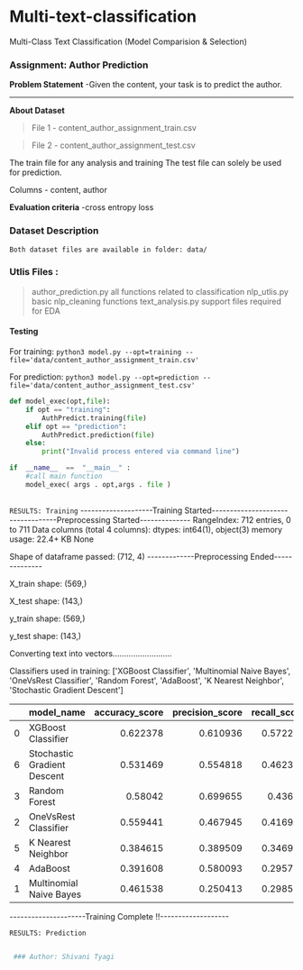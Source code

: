 # Multi-text-classification
Multi-Class Text Classification (Model Comparision &amp; Selection)

### Assignment: Author Prediction

**Problem Statement** -Given the content, your task is to predict the author.

---
**About Dataset**
>File 1 - content_author_assignment_train.csv

>File 2 - content_author_assignment_test.csv

The train file for any analysis and training
The test file can solely be used for prediction.

Columns - content, author

**Evaluation criteria** -cross entropy loss

### Dataset Description
`Both dataset files are available in folder: data/`

### Utlis Files : 
 > author_prediction.py
 all functions related to classification 
 > nlp_utlis.py
 basic nlp_cleaning functions
 > text_analysis.py
 support files required for EDA
 
 #### Testing

For training: `python3 model.py --opt=training --file='data/content_author_assignment_train.csv'`

For prediction: `python3 model.py --opt=prediction --file='data/content_author_assignment_test.csv'`

```python
def model_exec(opt,file):
    if opt == "training":
        AuthPredict.training(file)
    elif opt == "prediction":
        AuthPredict.prediction(file)
    else:
        print("Invalid process entered via command line")

if  __name__  ==  "__main__" : 
    #call main function
    model_exec( args . opt,args . file )
   
```
`RESULTS: Training`
--------------------Training Started---------------------
-------------Preprocessing Started--------------
RangeIndex: 712 entries, 0 to 711
Data columns (total 4 columns):
dtypes: int64(1), object(3)
memory usage: 22.4+ KB
None

 Shape of dataframe passed: (712, 4)
-------------Preprocessing Ended--------------

X_train shape:  (569,)

X_test shape:  (143,)

y_train shape:  (569,)

y_test shape:  (143,)

Converting text into vectors..........................

Classifiers used in training:  ['XGBoost Classifier', 'Multinomial Naive Bayes', 'OneVsRest Classifier', 'Random Forest', 'AdaBoost', 'K Nearest Neighbor', 'Stochastic Gradient Descent']

|    | model_name                  |   accuracy_score |   precision_score |   recall_score |   f1_score |   log_loss |
|---:|:----------------------------|-----------------:|------------------:|---------------:|-----------:|-----------:|
|  0 | XGBoost Classifier          |         0.622378 |          0.610936 |       0.572246 |   0.583308 |    1.1072  |
|  6 | Stochastic Gradient Descent |         0.531469 |          0.554818 |       0.462336 |   0.481236 |    1.08219 |
|  3 | Random Forest               |         0.58042  |          0.699655 |       0.43664  |   0.417319 |    1.05376 |
|  2 | OneVsRest Classifier        |         0.559441 |          0.467945 |       0.416984 |   0.402733 |    1.23398 |
|  5 | K Nearest Neighbor          |         0.384615 |          0.389509 |       0.346919 |   0.314551 |    6.43052 |
|  4 | AdaBoost                    |         0.391608 |          0.580093 |       0.295762 |   0.271179 |    1.13501 |
|  1 | Multinomial Naive Bayes     |         0.461538 |          0.250413 |       0.298536 |   0.240056 |    1.61109 |

---------------------Training Complete !!-------------------

`RESULTS: Prediction`

```python

 ### Author: Shivani Tyagi